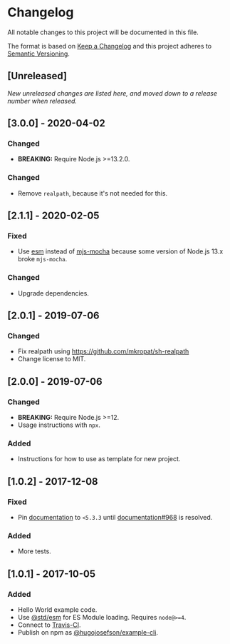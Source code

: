 # Changelog

All notable changes to this project will be documented in this file.

The format is based on [Keep a Changelog](https://keepachangelog.com/en/1.0.0)
and this project adheres to
[Semantic Versioning](https://semver.org/spec/v2.0.0.html).

## [Unreleased]

_New unreleased changes are listed here, and moved down to a release number when
released._

## [3.0.0] - 2020-04-02

### Changed

- **BREAKING:** Require Node.js >=13.2.0.

### Changed

- Remove `realpath`, because it's not needed for this.

## [2.1.1] - 2020-02-05

### Fixed

- Use [esm](https://www.npmjs.com/package/esm) instead of
  [mjs-mocha](https://www.npmjs.com/package/mjs-mocha) because some version of
  Node.js 13.x broke `mjs-mocha`.

### Changed

- Upgrade dependencies.

## [2.0.1] - 2019-07-06

### Changed

- Fix realpath using https://github.com/mkropat/sh-realpath
- Change license to MIT.

## [2.0.0] - 2019-07-06

### Changed

- **BREAKING:** Require Node.js >=12.
- Usage instructions with `npx`.

### Added

- Instructions for how to use as template for new project.

## [1.0.2] - 2017-12-08

### Fixed

- Pin [documentation](https://www.npmjs.com/package/documentation) to `<5.3.3`
  until
  [documentation#968](https://github.com/documentationjs/documentation/pull/968)
  is resolved.

### Added

- More tests.

## [1.0.1] - 2017-10-05

### Added

- Hello World example code.
- Use [@std/esm](https://www.npmjs.com/package/@std/esm) for ES Module loading.
  Requires `node@>=4`.
- Connect to [Travis-CI](https://travis-ci.org/hugojosefson/nodejs-example-cli).
- Publish on npm as
  [@hugojosefson/example-cli](https://npmjs.com/package/@hugojosefson/example-cli).
